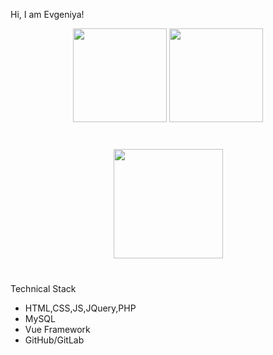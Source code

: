 Hi, I am Evgeniya!

<p align='center'>
   <a href="https://github-readme-stats.vercel.app/api?username=Evgeniya-green&show_icons=true&count_private=true">
       <img height=150 src="https://github-readme-stats.vercel.app/api?username=Evgeniya-green&show_icons=true&count_private=true"/></a>
   <a href="https://github.com/Evgeniya-green/github-readme-stats">
       <img height=150 src="https://github-readme-stats.vercel.app/api/top-langs/?username=Evgeniya-green&layout=compact"/></a>
</p>

<div align="center" style="margin: 40px 0">
   <a href="https://github.com/Evgeniya-green/github-profile-views-counter">
       <img width="175px" src="https://komarev.com/ghpvc/?username=Evgeniya-green&color=DE002D">
   </a>
</div>

Technical Stack
*   HTML,CSS,JS,JQuery,PHP
*   MySQL
*   Vue Framework
*   GitHub/GitLab
